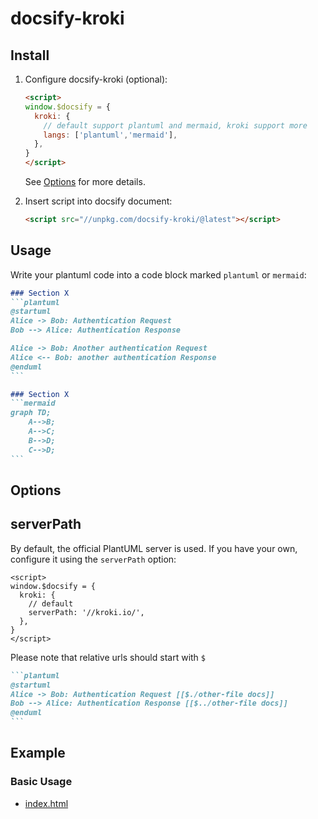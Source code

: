 # docsify-kroki

## Install
1. Configure docsify-kroki (optional):

    ```html
    <script>
    window.$docsify = {
      kroki: {
        // default support plantuml and mermaid, kroki support more
        langs: ['plantuml','mermaid'],
      },
    }
    </script>
    ```
    
    See [Options](#Options) for more details.

2. Insert script into docsify document:

    ```html
    <script src="//unpkg.com/docsify-kroki/@latest"></script>
    ```


## Usage
Write your plantuml code into a code block marked ``plantuml`` or ``mermaid``:

````markdown
### Section X
```plantuml
@startuml
Alice -> Bob: Authentication Request
Bob --> Alice: Authentication Response

Alice -> Bob: Another authentication Request
Alice <-- Bob: another authentication Response
@enduml
```
````

````markdown
### Section X
```mermaid
graph TD;
    A-->B;
    A-->C;
    B-->D;
    C-->D;
```
````



## Options

## serverPath
By default, the official PlantUML server is used. If you have your own, configure it using the `serverPath` option:

```
<script>
window.$docsify = {
  kroki: {
    // default
    serverPath: '//kroki.io/',
  },
}
</script>
```

Please note that relative urls should start with `$`
````markdown
```plantuml
@startuml
Alice -> Bob: Authentication Request [[$./other-file docs]]
Bob --> Alice: Authentication Response [[$../other-file docs]]
@enduml
```
````

## Example
### Basic Usage
- [index.html](example/index.html)
